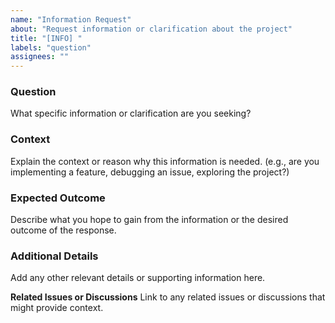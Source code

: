 ```yaml
---
name: "Information Request"
about: "Request information or clarification about the project"
title: "[INFO] "
labels: "question"
assignees: ""
---
```


### Question
What specific information or clarification are you seeking?

### Context
Explain the context or reason why this information is needed. (e.g., are you implementing a feature, debugging an issue, exploring the project?)

### Expected Outcome
Describe what you hope to gain from the information or the desired outcome of the response.

### Additional Details
Add any other relevant details or supporting information here.

**Related Issues or Discussions**
Link to any related issues or discussions that might provide context.
